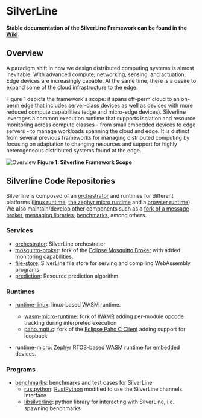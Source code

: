 # SilverLine

**Stable documentation of the SilverLine Framework can be found in the [Wiki](https://github.com/SilverLineFramework/silverline/wiki).**

## Overview 

A paradigm shift in how we design distributed computing systems is almost inevitable. With advanced compute, networking, sensing, and actuation, Edge devices are increasingly capable. At the same time, there is a desire to expand some of the cloud infrastructure to the edge.

Figure 1 depicts the framework's scope: it spans off-perm cloud to an on-perm edge that includes server-class devices as well as devices with more reduced compute capabilities (edge and micro-edge devices). Silverline leverages a common execution runtime that supports isolation and resource monitoring across compute classes - from small embedded devices to edge servers - to manage workloads spanning the cloud and edge. It is distinct from several previous frameworks for managing distributed computing by focusing on adaptation to changing resources and support for highly heterogeneous distributed systems found at the edge. 

![Overview](https://github.com/SilverLineFramework/silverline/blob/main/images/overview.png)
**Figure 1. Silverline Framework Scope**

## Silverline Code Repositories

Silverline is composed of an [orchestrator](https://github.com/SilverLineFramework/orchestrator) and runtimes for different platforms ([linux runtime](https://github.com/SilverLineFramework/runtime-linux), [the zephyr micro runtime](https://github.com/SilverLineFramework/runtime-micro) and a [browser runtime](https://github.com/SilverLineFramework/runtime-browser)). We also maintain/develop other components such as a [fork of a message broker](https://github.com/SilverLineFramework/mosquitto-broker), [messaging libraries](https://github.com/SilverLineFramework/paho.mqtt.c), [benchmarks](https://github.com/SilverLineFramework/benchmarks), among others.

### Services

- [orchestrator](https://github.com/SilverLineFramework/orchestrator): SilverLine orchestrator
- [mosquitto-broker](https://github.com/SilverLineFramework/mosquitto-broker): fork of the [Eclipse Mosquitto Broker](https://github.com/eclipse/mosquitto) with added monitoring capabilities.
- [file-store](https://github.com/SilverLineFramework/file-store): SilverLine file store for serving and compiling WebAssembly programs
- [prediction](https://github.com/SilverLineFramework/prediction): Resource prediction algorithm

### Runtimes

- [runtime-linux](https://github.com/SilverLineFramework/runtime-linux): linux-based WASM runtime.
    - [wasm-micro-runtime](https://github.com/SilverLineFramework/wasm-micro-runtime): fork of [WAMR](https://github.com/bytecodealliance/wasm-micro-runtime) adding per-module opcode tracking during interpreted execution
    - [paho.mqtt.c](https://github.com/SilverLineFramework/paho.mqtt.c): fork of the [Eclipse Paho C Client](https://github.com/eclipse/paho.mqtt.c) adding support for loopback

- [runtime-micro](https://github.com/SilverLineFramework/runtime-micro): [Zephyr RTOS](https://www.zephyrproject.org/)-based WASM runtime for embedded devices.

### Programs

- [benchmarks](https://github.com/SilverLineFramework/benchmarks): benchmarks and test cases for SilverLine
    - [rustpython](https://github.com/SilverLineFramework/rustpython): [RustPython](https://github.com/RustPython/RustPython) modified to use the SilverLine channels interface
    - [libsilverline](https://github.com/SilverLineFramework/libsilverline): python library for interacting with SilverLine, i.e. spawning benchmarks
